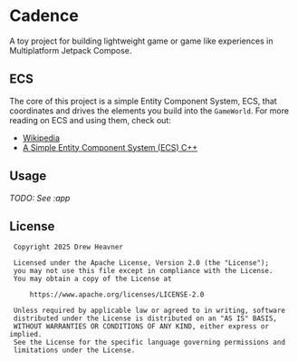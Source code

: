 # Cadence

A toy project for building lightweight game or game like experiences in Multiplatform Jetpack Compose.

## ECS

The core of this project is a simple Entity Component System, ECS, that coordinates and drives the elements you build into the `GameWorld`. For more reading on ECS and using them, check out:

- [Wikipedia](https://en.wikipedia.org/wiki/Entity_component_system)
- [A Simple Entity Component System (ECS) C++](https://austinmorlan.com/posts/entity_component_system/)

## Usage

_TODO: See :app_

## License

```
 Copyright 2025 Drew Heavner

 Licensed under the Apache License, Version 2.0 (the "License");
 you may not use this file except in compliance with the License.
 You may obtain a copy of the License at

     https://www.apache.org/licenses/LICENSE-2.0

 Unless required by applicable law or agreed to in writing, software
 distributed under the License is distributed on an "AS IS" BASIS,
 WITHOUT WARRANTIES OR CONDITIONS OF ANY KIND, either express or implied.
 See the License for the specific language governing permissions and
 limitations under the License.

```
